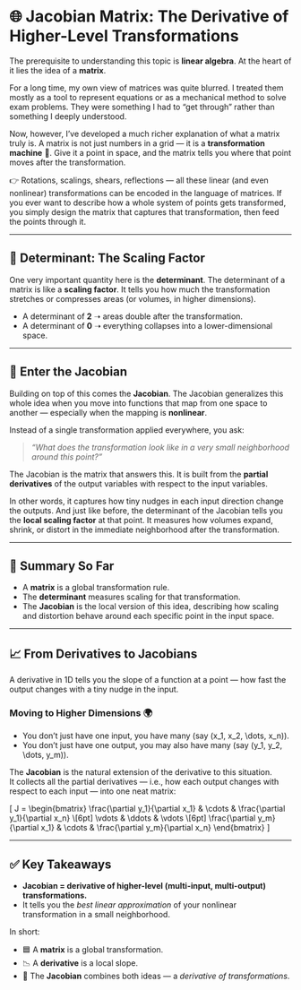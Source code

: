 # 🌐 Jacobian Matrix: The Derivative of Higher-Level Transformations

The prerequisite to understanding this topic is **linear algebra**. At the heart of it lies the idea of a **matrix**.  

For a long time, my own view of matrices was quite blurred. I treated them mostly as a tool to represent equations or as a mechanical method to solve exam problems. They were something I had to “get through” rather than something I deeply understood.  

Now, however, I’ve developed a much richer explanation of what a matrix truly is. A matrix is not just numbers in a grid — it is a **transformation machine** 🤖. Give it a point in space, and the matrix tells you where that point moves after the transformation.  

👉 Rotations, scalings, shears, reflections — all these linear (and even nonlinear) transformations can be encoded in the language of matrices. If you ever want to describe how a whole system of points gets transformed, you simply design the matrix that captures that transformation, then feed the points through it.  

---

## 📏 Determinant: The Scaling Factor

One very important quantity here is the **determinant**. The determinant of a matrix is like a **scaling factor**. It tells you how much the transformation stretches or compresses areas (or volumes, in higher dimensions).  

- A determinant of **2** ➝ areas double after the transformation.  
- A determinant of **0** ➝ everything collapses into a lower-dimensional space.  

---

## 🔎 Enter the Jacobian

Building on top of this comes the **Jacobian**. The Jacobian generalizes this whole idea when you move into functions that map from one space to another — especially when the mapping is **nonlinear**.  

Instead of a single transformation applied everywhere, you ask:  
> *“What does the transformation look like in a very small neighborhood around this point?”*  

The Jacobian is the matrix that answers this. It is built from the **partial derivatives** of the output variables with respect to the input variables.  

In other words, it captures how tiny nudges in each input direction change the outputs. And just like before, the determinant of the Jacobian tells you the **local scaling factor** at that point. It measures how volumes expand, shrink, or distort in the immediate neighborhood after the transformation.  

---

## 📝 Summary So Far

- A **matrix** is a global transformation rule.  
- The **determinant** measures scaling for that transformation.  
- The **Jacobian** is the local version of this idea, describing how scaling and distortion behave around each specific point in the input space.  

---

## 📈 From Derivatives to Jacobians

A derivative in 1D tells you the slope of a function at a point — how fast the output changes with a tiny nudge in the input.  

### Moving to Higher Dimensions 🌍

- You don’t just have one input, you have many (say \(x_1, x_2, \dots, x_n\)).  
- You don’t just have one output, you may also have many (say \(y_1, y_2, \dots, y_m\)).  

The **Jacobian** is the natural extension of the derivative to this situation.  
It collects all the partial derivatives — i.e., how each output changes with respect to each input — into one neat matrix:

\[
J =
\begin{bmatrix} 
\frac{\partial y_1}{\partial x_1} & \cdots & \frac{\partial y_1}{\partial x_n} \\[6pt] 
\vdots & \ddots & \vdots \\[6pt] 
\frac{\partial y_m}{\partial x_1} & \cdots & \frac{\partial y_m}{\partial x_n} 
\end{bmatrix}
\]

---

## ✅ Key Takeaways

- **Jacobian = derivative of higher-level (multi-input, multi-output) transformations.**  
- It tells you the *best linear approximation* of your nonlinear transformation in a small neighborhood.  

In short:  
- 🟦 A **matrix** is a global transformation.  
- 📉 A **derivative** is a local slope.  
- 🔄 The **Jacobian** combines both ideas — a *derivative of transformations*.  
